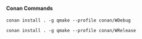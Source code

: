 #### Conan Commands

`conan install . -g qmake --profile conan/WDebug`

`conan install . -g qmake --profile conan/WRelease`
